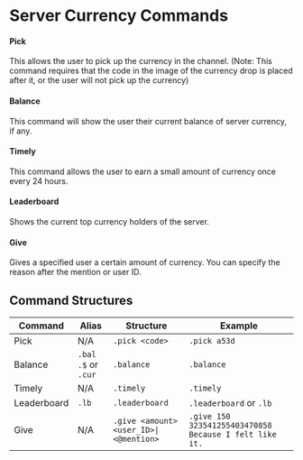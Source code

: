 # Server Currency Commands

#### Pick

This allows the user to pick up the currency in the channel. (Note: This command requires that the code in the image of the currency drop is placed after it, or the user will not pick up the currency)


#### Balance

This command will show the user their current balance of server currency, if any.


#### Timely

This command allows the user to earn a small amount of currency once every 24 hours.


#### Leaderboard

Shows the current top currency holders of the server.


#### Give

Gives a specified user a certain amount of currency. You can specify the reason after the mention or user ID.


## Command Structures

| Command     | Alias                 | Structure                              | Example                                                |
| ----------- | --------------------- | -------------------------------------- | ------------------------------------------------------ |
| Pick        | N/A                   | `.pick <code>`                         | `.pick a53d`                                           |
| Balance     | `.bal` `.$` or `.cur` | `.balance`                             | `.balance`                                             |
| Timely      | N/A                   | `.timely`                              | `.timely`                                              |
| Leaderboard | `.lb`                 | `.leaderboard`                         | `.leaderboard` or `.lb`                                |
| Give        | N/A                   | `.give <amount> <user_ID>\|<@mention>` | `.give 150 323541255403470858 Because I felt like it.` |